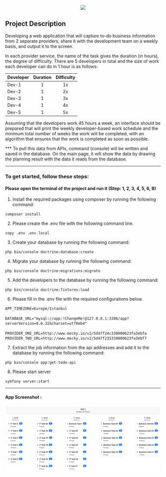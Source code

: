 <p align="center"><a href="https://symfony.com" target="_blank">
    <img src="https://symfony.com/logos/symfony_black_02.svg">
</a></p>

Project Description
------------
<p>Developing a web application that will capture to-do business information from 2 separate providers, share it with the development team on a weekly basis, and output it to the screen.</p>

<p>In each provider service, the name of the task gives the duration (in hours), the degree of difficulty. There are 5 developers in total and the size of work each developer can do in 1 hour is as follows:</p>

<table>
<thead>
<tr>
<th>Developer</th>
<th>Duration</th>
<th>Difficulty</th>
</tr>
</thead>
<tbody>
<tr>
<td>Dev-1</td>
<td align="center">1</td>
<td align="center">1x</td>
</tr>
<tr>
<td>Dev-2</td>
<td align="center">1</td>
<td align="center">2x</td>
</tr>
<tr>
<td>Dev-3</td>
<td align="center">1</td>
<td align="center">3x</td>
</tr>
<tr>
<td>Dev-4</td>
<td align="center">1</td>
<td align="center">4x</td>
</tr>
<tr>
<td>Dev-5</td>
<td align="center">1</td>
<td align="center">5x</td>
</tr>
</tbody>
</table>

<p>Assuming that the developers work 45 hours a week, an interface should be prepared that will print the weekly developer-based work schedule and the minimum total number of weeks the work will be completed, with an algorithm that ensures that the work is completed as soon as possible.</p>

<p>*** To pull this data from APIs, command (console) will be written and saved in the database. On the main page, it will show the data by drawing the planning result with the data it reads from the database.</p>

---

### To get started, follow these steps:

#### Please open the terminal of the project and run it (Step: 1, 2, 3, 4, 5, 6, 8)

1. Install the required packages using composer by running the following command:

```shell
composer install
```

2. Please create the .env file with the following command line.
```shell
copy .env .env.local
```

3. Create your database by running the following command:
```shell
php bin/console doctrine:database:create
```

4. Migrate your database by running the following command:
```shell
php bin/console doctrine:migrations:migrate
```

5. Add the developers to the database by running the following command:
```shell
php bin/console doctrine:fixtures:load
```

6. Please fill in the .env file with the required configurations below.
```
APP_TIMEZONE=Europe/Istanbul

DATABASE_URL="mysql://app:!ChangeMe!@127.0.0.1:3306/app?serverVersion=8.0.32&charset=utf8mb4"

PROVIDER_ONE_URL=http://www.mocky.io/v2/5d47f24c330000623fa3ebfa
PROVIDER_TWO_URL=http://www.mocky.io/v2/5d47f235330000623fa3ebf7
```

7. Extract the job information from the api addresses and add it to the database by running the following command:
````shell
php bin/console app:get-todo-api
````

8. Please start server
```shell
symfony server:start
```

---

#### App Screenshot :

![alt text](screenshot.png)